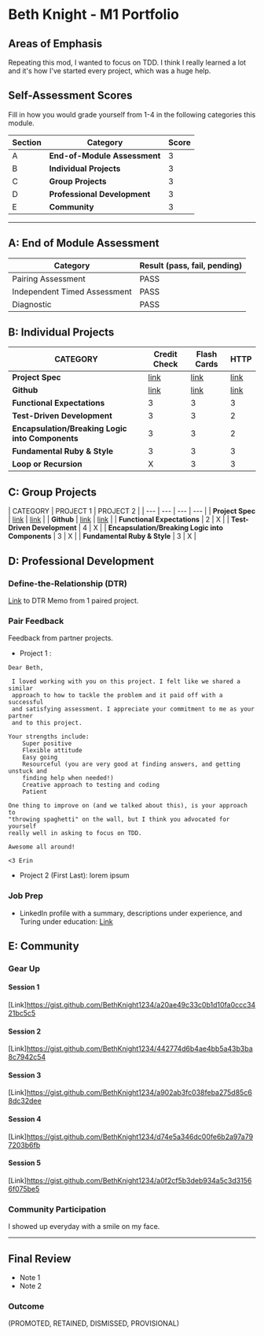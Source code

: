 # Beth Knight - M1 Portfolio

## Areas of Emphasis

Repeating this mod, I wanted to focus on TDD. I think I really learned a lot and it's how I've started every project, which was a huge help.

## Self-Assessment Scores

Fill in how you would grade yourself from 1-4 in the following categories this module.

| Section | Category | Score |
| --- | --- | --- |
| A | **End-of-Module Assessment** | 3 |
| B | **Individual Projects** | 3 |
| C | **Group Projects** | 3 |
| D | **Professional Development** | 3 |
| E | **Community** | 3 |

------------------------------------------------

## A: End of Module Assessment

| Category | Result (pass, fail, pending) |
| ----- | --- |
| Pairing Assessment | PASS|
| Independent Timed Assessment | PASS |
| Diagnostic | PASS |


## B: Individual Projects

| CATEGORY | Credit Check | Flash Cards | HTTP |
| --- | --- | --- | --- |
| **Project Spec** | [link](http://backend.turing.io/module1/projects/credit_check) | [link](http://backend.turing.io/module1/projects/flashcards) | [link](http://backend.turing.io/module1/projects/http_yeah_you_know_me) |
| **Github** | [link](https://github.com/BethKnight1234/credit_check) | [link](https://github.com/BethKnight1234/flashcards) | [link](https://github.com/BethKnight1234/http_yeah_you_know_me) |
| **Functional Expectations** | 3 | 3 | 3 |
| **Test-Driven Development** | 3 | 3 | 2 |
| **Encapsulation/Breaking Logic into Components** | 3 | 3 | 2 |
| **Fundamental Ruby & Style** | 3 | 3 | 3|
| **Loop or Recursion** | X | 3 | 3 |

## C: Group Projects

| CATEGORY | PROJECT 1 | PROJECT 2 |
| --- | --- | --- | --- |
| **Project Spec** | [link](http://example.com) | [link](http://example.com) |
| **Github** | [link](https://github.com/BethKnight1234/knight_rider) | [link](http://backend.turing.io/module1/projects/night_writer) |
| **Functional Expectations** | 2 | X |
| **Test-Driven Development** | 4 | X |
| **Encapsulation/Breaking Logic into Components** | 3 | X |
| **Fundamental Ruby & Style** | 3 | X |


## D: Professional Development

### Define-the-Relationship (DTR)

[Link](https://docs.google.com/document/d/1KNzgio6Uo6xFaOu7YXH-5vs1-RXP_QiA_SMYybsC_mw/edit?ts=58ac8c61) to DTR Memo from 1 paired project.

### Pair Feedback

Feedback from partner projects.

*   Project 1 :

```
Dear Beth,

 I loved working with you on this project. I felt like we shared a similar
 approach to how to tackle the problem and it paid off with a successful
 and satisfying assessment. I appreciate your commitment to me as your partner
 and to this project.

Your strengths include:
	Super positive
	Flexible attitude
	Easy going
	Resourceful (you are very good at finding answers, and getting unstuck and
	finding help when needed!)
	Creative approach to testing and coding
	Patient

One thing to improve on (and we talked about this), is your approach to
"throwing spaghetti" on the wall, but I think you advocated for yourself
really well in asking to focus on TDD.

Awesome all around!

<3 Erin
```

*   Project 2 (First Last): lorem ipsum

### Job Prep

*   LinkedIn profile with a summary, descriptions under experience, and Turing under education: [Link](https://www.linkedin.com/in/beth-knight-aa02abb/)

## E: Community

### Gear Up

#### Session 1
[Link]https://gist.github.com/BethKnight1234/a20ae49c33c0b1d10fa0ccc3421bc5c5

#### Session 2
[Link]https://gist.github.com/BethKnight1234/442774d6b4ae4bb5a43b3ba8c7942c54

#### Session 3

[Link]https://gist.github.com/BethKnight1234/a902ab3fc038feba275d85c68dc32dee

#### Session 4
[Link]https://gist.github.com/BethKnight1234/d74e5a346dc00fe6b2a97a797203b6fb

#### Session 5
[Link]https://gist.github.com/BethKnight1234/a0f2cf5b3deb934a5c3d31566f075be5

### Community Participation

I showed up everyday with a smile on my face.

-------------------------------------------------------------

## Final Review

*   Note 1
*   Note 2

### Outcome

(PROMOTED, RETAINED, DISMISSED, PROVISIONAL)
